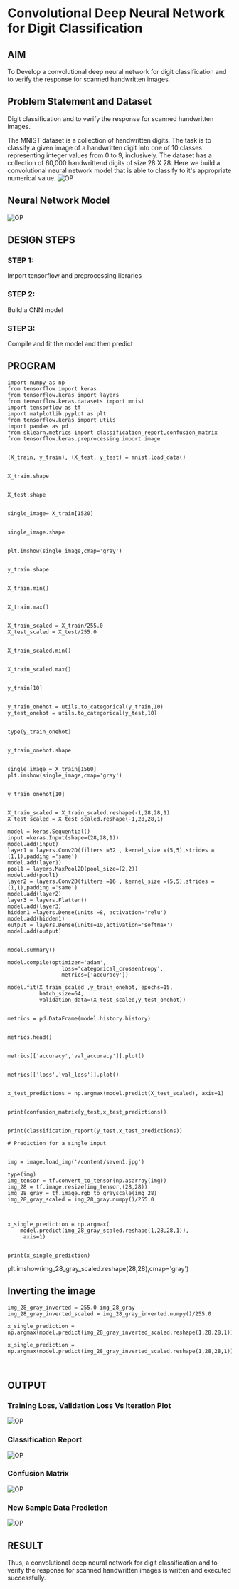 # Convolutional Deep Neural Network for Digit Classification

## AIM

To Develop a convolutional deep neural network for digit classification and to verify the response for scanned handwritten images.

## Problem Statement and Dataset

Digit classification and to verify the response for scanned handwritten images.

The MNIST dataset is a collection of handwritten digits. The task is to classify a given image of a handwritten digit into one of 10 classes representing integer values from 0 to 9, inclusively. The dataset has a collection of 60,000 handwrittend digits of size 28 X 28. Here we build a convolutional neural network model that is able to classify to it's appropriate numerical value.
![OP](data.png)

## Neural Network Model

![OP](In.png)
## DESIGN STEPS

### STEP 1:
Import tensorflow and preprocessing libraries

### STEP 2:
Build a CNN model


### STEP 3:
Compile and fit the model and then predict



## PROGRAM
```
import numpy as np
from tensorflow import keras
from tensorflow.keras import layers
from tensorflow.keras.datasets import mnist
import tensorflow as tf
import matplotlib.pyplot as plt
from tensorflow.keras import utils
import pandas as pd
from sklearn.metrics import classification_report,confusion_matrix
from tensorflow.keras.preprocessing import image
     

(X_train, y_train), (X_test, y_test) = mnist.load_data()
     

X_train.shape
     

X_test.shape
     

single_image= X_train[1520]
     

single_image.shape
     

plt.imshow(single_image,cmap='gray')
     

y_train.shape
     

X_train.min()
     

X_train.max()
     

X_train_scaled = X_train/255.0
X_test_scaled = X_test/255.0
     

X_train_scaled.min()
     

X_train_scaled.max()
     

y_train[10]
     

y_train_onehot = utils.to_categorical(y_train,10)
y_test_onehot = utils.to_categorical(y_test,10)
     

type(y_train_onehot)
     

y_train_onehot.shape
     

single_image = X_train[1560]
plt.imshow(single_image,cmap='gray')
     

y_train_onehot[10]
     

X_train_scaled = X_train_scaled.reshape(-1,28,28,1)
X_test_scaled = X_test_scaled.reshape(-1,28,28,1)
     
model = keras.Sequential()
input =keras.Input(shape=(28,28,1))
model.add(input)
layer1 = layers.Conv2D(filters =32 , kernel_size =(5,5),strides =(1,1),padding ='same')
model.add(layer1)
pool1 = layers.MaxPool2D(pool_size=(2,2))
model.add(pool1)
layer2 = layers.Conv2D(filters =16 , kernel_size =(5,5),strides =(1,1),padding ='same')
model.add(layer2)
layer3 = layers.Flatten()
model.add(layer3)
hidden1 =layers.Dense(units =8, activation='relu')
model.add(hidden1)
output = layers.Dense(units=10,activation='softmax')
model.add(output)
     

model.summary()
     
model.compile(optimizer='adam',
                 loss='categorical_crossentropy',
                 metrics=['accuracy'])

model.fit(X_train_scaled ,y_train_onehot, epochs=15,
          batch_size=64, 
          validation_data=(X_test_scaled,y_test_onehot))
     

metrics = pd.DataFrame(model.history.history)
     

metrics.head()
     

metrics[['accuracy','val_accuracy']].plot()
     

metrics[['loss','val_loss']].plot()
     

x_test_predictions = np.argmax(model.predict(X_test_scaled), axis=1)
     

print(confusion_matrix(y_test,x_test_predictions))
     

print(classification_report(y_test,x_test_predictions))
     
# Prediction for a single input


img = image.load_img('/content/seven1.jpg')     

type(img)
img_tensor = tf.convert_to_tensor(np.asarray(img))
img_28 = tf.image.resize(img_tensor,(28,28))
img_28_gray = tf.image.rgb_to_grayscale(img_28)
img_28_gray_scaled = img_28_gray.numpy()/255.0

     

x_single_prediction = np.argmax(
    model.predict(img_28_gray_scaled.reshape(1,28,28,1)),
     axis=1)
     

print(x_single_prediction)

```

plt.imshow(img_28_gray_scaled.reshape(28,28),cmap='gray')

##  Inverting the image

```
img_28_gray_inverted = 255.0-img_28_gray
img_28_gray_inverted_scaled = img_28_gray_inverted.numpy()/255.0

x_single_prediction = np.argmax(model.predict(img_28_gray_inverted_scaled.reshape(1,28,28,1)),axis=1)

x_single_prediction = np.argmax(model.predict(img_28_gray_inverted_scaled.reshape(1,28,28,1)),axis=1)

     
```
## OUTPUT

### Training Loss, Validation Loss Vs Iteration Plot

![OP](OP1.png)
### Classification Report

![OP](OP2.png)

### Confusion Matrix

![OP](OP3.png)

### New Sample Data Prediction

![OP](OP4.png)

## RESULT
Thus, a convolutional deep neural network for digit classification and to verify the response for scanned handwritten images is written and executed successfully.